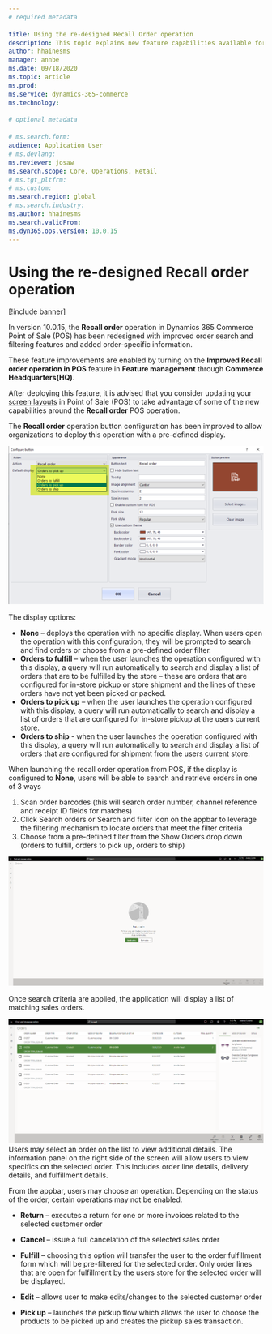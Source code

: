 ```yaml
---
# required metadata

title: Using the re-designed Recall Order operation
description: This topic explains new feature capabilities available for improved order recall forms in POS
author: hhainesms
manager: annbe
ms.date: 09/18/2020
ms.topic: article
ms.prod:
ms.service: dynamics-365-commerce
ms.technology: 

# optional metadata

# ms.search.form:
audience: Application User
# ms.devlang: 
ms.reviewer: josaw
ms.search.scope: Core, Operations, Retail
# ms.tgt_pltfrm: 
# ms.custom:
ms.search.region: global
# ms.search.industry:
ms.author: hhainesms
ms.search.validFrom:
ms.dyn365.ops.version: 10.0.15
---
```


# Using the re-designed Recall order operation

[!include [banner](includes/banner.md)]

In version 10.0.15, the **Recall order** operation in Dynamics 365 Commerce Point of Sale (POS) has been redesigned with improved order search and filtering features and added order-specific information.

These feature improvements are enabled by turning on the **Improved Recall order operation in POS** feature in **Feature management** through **Commerce Headquarters(HQ)**.

After deploying this feature, it is advised that you consider updating your [screen layouts](https://docs.microsoft.com/en-us/dynamics365/commerce/pos-screen-layouts) in Point of Sale (POS) to take advantage of some of the new capabilities around the **Recall order** POS operation.

The **Recall order** operation button configuration has been improved to allow organizations to deploy this operation with a pre-defined display.

![Button grid configuration](media/recallorderbuttongrid.png)

The display options:
- **None** – deploys the operation with no specific display. When users open the operation with this configuration, they will be prompted to search and find orders or choose from a pre-defined order filter.
- **Orders to fulfill** – when the user launches the operation configured with this display, a query will run automatically to search and display a list of orders that are to be fulfilled by the store – these are orders that are configured for in-store pickup or store shipment and the lines of these orders have not yet been picked or packed.
- **Orders to pick up** – when the user launches the operation configured with this display, a query will run automatically to search and display a list of orders that are configured for in-store pickup at the users current store.
- **Orders to ship** - when the user launches the operation configured with this display, a query will run automatically to search and display a list of orders that are configured for shipment from the users current store.

When launching the recall order operation from POS, if the display is configured to **None**, users will be able to search and retrieve orders in one of 3 ways

1. Scan order barcodes (this will search order number, channel reference and receipt ID fields for matches)
2. Click Search orders or Search and filter icon on the appbar to leverage the filtering mechanism to locate orders that meet the filter criteria
3. Choose from a pre-defined filter from the Show Orders drop down (orders to fulfill, orders to pick up, orders to ship)

![RecallOrderMain](media/recallordermain.png)

Once search criteria are applied, the application will display a list of matching sales orders.


![RecallOrderDetail](media/orderrecalldetail.png)
Users may select an order on the list to view additional details. The information panel on the right side of the screen will allow users to view specifics on the selected order. This includes order line details, delivery details, and fulfillment details.

From the appbar, users may choose an operation. Depending on the status of the order, certain operations may not be enabled.

- **Return** – executes a return for one or more invoices related to the selected customer order

- **Cancel** – issue a full cancelation of the selected sales order

- **Fulfill** – choosing this option will transfer the user to the order fulfillment form which will be pre-filtered for the selected order. Only order lines that are open for fulfillment by the users store for the selected order will be displayed.

- **Edit** – allows user to make edits/changes to the selected customer order

- **Pick up** – launches the pickup flow which allows the user to choose the products to be picked up and creates the pickup sales transaction.
